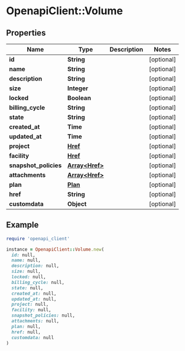 # OpenapiClient::Volume

## Properties

| Name | Type | Description | Notes |
| ---- | ---- | ----------- | ----- |
| **id** | **String** |  | [optional] |
| **name** | **String** |  | [optional] |
| **description** | **String** |  | [optional] |
| **size** | **Integer** |  | [optional] |
| **locked** | **Boolean** |  | [optional] |
| **billing_cycle** | **String** |  | [optional] |
| **state** | **String** |  | [optional] |
| **created_at** | **Time** |  | [optional] |
| **updated_at** | **Time** |  | [optional] |
| **project** | [**Href**](Href.md) |  | [optional] |
| **facility** | [**Href**](Href.md) |  | [optional] |
| **snapshot_policies** | [**Array&lt;Href&gt;**](Href.md) |  | [optional] |
| **attachments** | [**Array&lt;Href&gt;**](Href.md) |  | [optional] |
| **plan** | [**Plan**](Plan.md) |  | [optional] |
| **href** | **String** |  | [optional] |
| **customdata** | **Object** |  | [optional] |

## Example

```ruby
require 'openapi_client'

instance = OpenapiClient::Volume.new(
  id: null,
  name: null,
  description: null,
  size: null,
  locked: null,
  billing_cycle: null,
  state: null,
  created_at: null,
  updated_at: null,
  project: null,
  facility: null,
  snapshot_policies: null,
  attachments: null,
  plan: null,
  href: null,
  customdata: null
)
```

